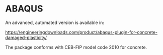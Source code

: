 # ABAQUS
An advanced, automated version is available in:

https://engineeringdownloads.com/product/abaqus-plugin-for-concrete-damaged-plasticity/

The package conforms with CEB-FIP model code 2010 for concrete.
